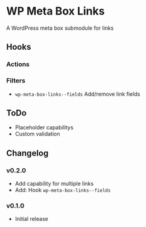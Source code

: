 # WP Meta Box Links

A WordPress meta box submodule for links

## Hooks

### Actions

### Filters

* `wp-meta-box-links--fields` Add/remove link fields

## ToDo

* Placeholder capabilitys
* Custom validation

## Changelog

### v0.2.0

* Add capability for multiple links
* Add: Hook `wp-meta-box-links--fields`

### v0.1.0

* Initial release

